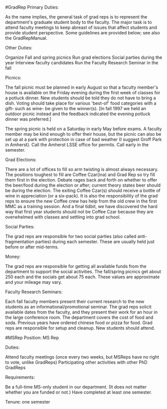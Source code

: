 #GradRep
Primary Duties:

As the name implies, the general task of grad reps is to represent the department's graduate student body to the faculty. The major task is to attend faculty meetings to keep abreast of issues that affect students and provide student perspective. Some guidelines are provided below; see also the GradRepManual.


Other Duties:


Organize Fall and spring picnics
Run grad elections
Social parties during the year
Interview faculty candidates
Run the Faculty Research Seminar in the fall


Picnics:

The fall picnic must be planned in early August so that a faculty member's house is available on the Friday evening during the first week of classes for a potluck dinner. New students should be told they do not have to bring a dish. Voting should take place for various 'best-of' food categories with a gift- such as wine- be given to the winner(s). [In fall 1997 we held an outdoor picnic instead and the feedback indicated the evening potluck dinner was preferred.]

The spring picnic is held on a Saturday in early May before exams. A faculty member may be kind enough to offer their house, but the picnic can also be set up at a park with protection in case of bad weather (I suggest Groff Park in Amherst). Call the Amherst LSSE office for permits. Call early in the semester.


Grad Elections:

There are a lot of offices to fill so arm twisting is almost always necessary. The positions toughest to fill are Coffee Czar(ina) and Grad Rep so try fill them first in the election. Debate rages back and forth on whether to offer the beer/food during the election or after; current theory states beer should be during the election. The exiting Coffee Czar(s) should receive a bottle of wine in appreciation (or a six-pack). It is also the responsibility of the grad reps to ensure the new Coffee crew has help from the old crew in the first MMC as a training session. And a final tidbit, we have discovered the hard way that first year students should not be Coffee Czar because they are overwhelmed with classes and settling into grad school.


Social Parties:

The grad reps are responsible for two social parties (also called anti-fragmentation parties) during each semester. These are usually held just before or after mid-terms.


Money:

The grad reps are responsible for getting all available funds from the department to support the social activities. The fall/spring picnics get about 250 each and the socials get about 75 each. These values are approximate and your mileage may vary.


Faculty Research Seminars:

Each fall faculty members present their current research to the new students as an informational/promotional seminar. The grad reps solicit available dates from the faculty, and they present their work for an hour in the large conference room. The department covers the cost of food and soda. Previous years have ordered chinese food or pizza for food. Grad reps are responsible for setup and cleanup. New students should attend.


#MSRep
Position: MS Rep

Duties:


Attend faculty meetings (once every two weeks, but MSReps have no right to vote, unlike GradReps)
Participating other activities with other PhD GradReps

Requirements:


Be a full-time MS-only student in our department. (It does not matter whether you are funded or not.)
Have completed at least one semester.

Tenure: one semester



